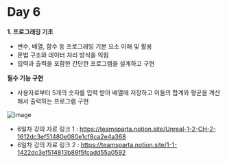 # Day 6
**1. 프로그래밍 기초**

- 변수, 배열, 함수 등 프로그래밍 기본 요소 이해 및 활용
- 문법 구조와 데이터 처리 방식을 익힘
- 입력과 출력을 포함한 간단한 프로그램을 설계하고 구현

**필수 기능 구현**

- 사용자로부터 5개의 숫자를 입력 받아 배열에 저장하고 이들의 합계와 평균을 계산해서 출력하는 프로그램 구현

![image](https://github.com/user-attachments/assets/81234d20-2bd1-4a6e-a557-fa9a5b4b27a9)

- 6일차 강의 자료 링크 1 : https://teamsparta.notion.site/Unreal-1-2-CH-2-1612dc3ef51480e080e1cf8ca2e4a368
- 6일차 강의 자료 링크 2 : https://teamsparta.notion.site/1-1-1422dc3ef514813b89f5fcadd55a0592
